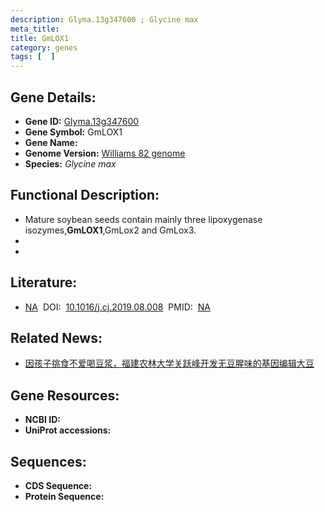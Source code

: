 ```yaml
---
description: Glyma.13g347600 ; Glycine max
meta_title:
title: GmLOX1
category: genes
tags: [  ]
---
```


## Gene Details:
- **Gene ID:**	[Glyma.13g347600](https://www.maizegdb.org/gene_center/gene/Glyma.13g347600)
- **Gene Symbol:** GmLOX1
- **Gene Name:** 
- **Genome Version:** [Williams 82 genome]()
- **Species:** *Glycine max*

## Functional Description:
   - Mature soybean seeds contain mainly three lipoxygenase isozymes,**GmLOX1**,GmLox2 and GmLox3.
   - 
   - 

## Literature:
   - [NA]( https://www.sciencedirect.com/science/article/pii/S2214514119301539#s0045)&nbsp;&nbsp;DOI:&nbsp;&nbsp;[10.1016/j.cj.2019.08.008](https://www.sciencedirect.com/science/article/pii/S2214514119301539#s0045)&nbsp;&nbsp;PMID:&nbsp;&nbsp;[NA](https://pubmed.ncbi.nlm.nih.gov/NA/)

## Related News:
   - [因孩子挑食不爱喝豆浆，福建农林大学关跃峰开发无豆腥味的基因编辑大豆](https://mp.weixin.qq.com/s?__biz=MzIyOTY2NDYyNQ==&mid=2247493696&idx=1&sn=1524085fdf8811a9c2c7fc87f26d3508&chksm=e8bd9a5edfca13480ac5d4cf97b8588f04c8f2b9d4bfed02535b089cc4924672f233110c5d04&scene=27#wechat_redirect)

## Gene Resources:
- **NCBI ID:** [](https://www.ncbi.nlm.nih.gov/gene/?term=)
- **UniProt accessions:** [](https://www.uniprot.org/uniprotkb//entry)

## Sequences:
- **CDS Sequence:**
- **Protein Sequence:**
